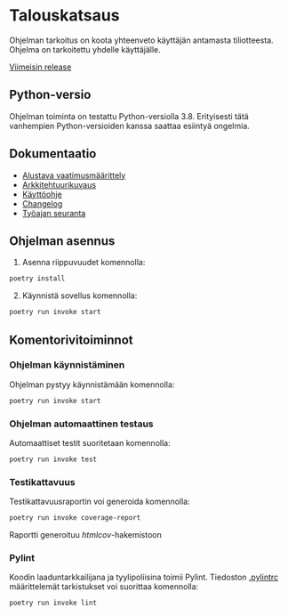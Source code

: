# Talouskatsaus

Ohjelman tarkoitus on koota yhteenveto käyttäjän antamasta tiliotteesta. Ohjelma on tarkoitettu yhdelle käyttäjälle.

[Viimeisin release](https://github.com/rpessi/ot-harjoitustyo/releases/tag/Viikko5.3)

## Python-versio

Ohjelman toiminta on testattu Python-versiolla 3.8. Erityisesti tätä vanhempien Python-versioiden kanssa saattaa
esiintyä ongelmia. 

## Dokumentaatio

- [Alustava vaatimusmäärittely](./dokumentaatio/vaatimusmaarittely.md)
- [Arkkitehtuurikuvaus](./dokumentaatio/arkkitehtuuri.md)
- [Käyttöohje](./dokumentaatio/kayttoohje.md)
- [Changelog](./dokumentaatio/changelog.md)
- [Työajan seuranta](./dokumentaatio/tuntikirjanpito.md)

## Ohjelman asennus

1. Asenna riippuvuudet komennolla:

```bash
poetry install
```

2. Käynnistä sovellus komennolla:

```bash
poetry run invoke start
```

## Komentorivitoiminnot

### Ohjelman käynnistäminen

Ohjelman pystyy käynnistämään komennolla:

```bash
poetry run invoke start
```

### Ohjelman automaattinen testaus

Automaattiset testit suoritetaan komennolla:

```bash
poetry run invoke test
```

### Testikattavuus

Testikattavuusraportin voi generoida komennolla:

```bash
poetry run invoke coverage-report
```

Raportti generoituu _htmlcov_-hakemistoon

### Pylint

Koodin laaduntarkkailijana ja tyylipoliisina toimii Pylint. Tiedoston [.pylintrc](./.pylintrc) määrittelemät 
tarkistukset voi suorittaa komennolla:

```bash
poetry run invoke lint
```
